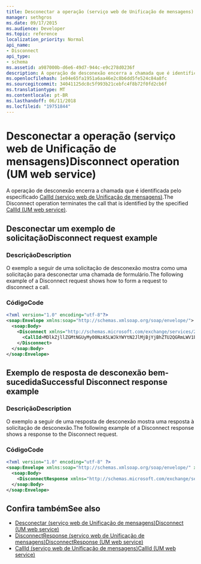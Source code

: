 ```yaml
---
title: Desconectar a operação (serviço web de Unificação de mensagens)
manager: sethgros
ms.date: 09/17/2015
ms.audience: Developer
ms.topic: reference
localization_priority: Normal
api_name:
- Disconnect
api_type:
- schema
ms.assetid: a987000b-d6e6-49d7-944c-e9c278d0236f
description: A operação de desconexão encerra a chamada que é identificada pelo CallId especificado (serviço web de Unificação de mensagens).
ms.openlocfilehash: 1e04e65fa1951a6aa46e2c8b6dd5fe524c84a8fc
ms.sourcegitcommit: 34041125dc8c5f993b21cebfc4f8b72f0fd2cb6f
ms.translationtype: MT
ms.contentlocale: pt-BR
ms.lasthandoff: 06/11/2018
ms.locfileid: "19751844"
---
```

# <a name="disconnect-operation-um-web-service"></a><span data-ttu-id="07e31-103">Desconectar a operação (serviço web de Unificação de mensagens)</span><span class="sxs-lookup"><span data-stu-id="07e31-103">Disconnect operation (UM web service)</span></span>

<span data-ttu-id="07e31-104">A operação de desconexão encerra a chamada que é identificada pelo especificado [CallId (serviço web de Unificação de mensagens)](callid-um-web-service.md).</span><span class="sxs-lookup"><span data-stu-id="07e31-104">The Disconnect operation terminates the call that is identified by the specified [CallId (UM web service)](callid-um-web-service.md).</span></span>
  
## <a name="disconnect-request-example"></a><span data-ttu-id="07e31-105">Desconectar um exemplo de solicitação</span><span class="sxs-lookup"><span data-stu-id="07e31-105">Disconnect request example</span></span>

### <a name="description"></a><span data-ttu-id="07e31-106">Descrição</span><span class="sxs-lookup"><span data-stu-id="07e31-106">Description</span></span>

<span data-ttu-id="07e31-107">O exemplo a seguir de uma solicitação de desconexão mostra como uma solicitação para desconectar uma chamada de formulário.</span><span class="sxs-lookup"><span data-stu-id="07e31-107">The following example of a Disconnect request shows how to form a request to disconnect a call.</span></span>
  
### <a name="code"></a><span data-ttu-id="07e31-108">Código</span><span class="sxs-lookup"><span data-stu-id="07e31-108">Code</span></span>

```XML
<?xml version="1.0" encoding="utf-8"?>
<soap:Envelope xmlns:soap="http://schemas.xmlsoap.org/soap/envelope/">
  <soap:Body>
    <Disconnect xmlns="http://schemas.microsoft.com/exchange/services/2006/messages">
      <CallId>MDlkZjllZGMtNGUyMy00NzA5LWJkYWYtN2JlMjBjYjBhZTU2QGRmLWV1bS0wMS5leGNoYW5nZS5jb3JwLm1pY3Jvc29mdC5jb20=</CallId>
    </Disconnect>
  </soap:Body>
</soap:Envelope>
```

## <a name="successful-disconnect-response-example"></a><span data-ttu-id="07e31-109">Exemplo de resposta de desconexão bem-sucedida</span><span class="sxs-lookup"><span data-stu-id="07e31-109">Successful Disconnect response example</span></span>

### <a name="description"></a><span data-ttu-id="07e31-110">Descrição</span><span class="sxs-lookup"><span data-stu-id="07e31-110">Description</span></span>

<span data-ttu-id="07e31-111">O exemplo a seguir de uma resposta de desconexão mostra uma resposta à solicitação de desconexão.</span><span class="sxs-lookup"><span data-stu-id="07e31-111">The following example of a Disconnect response shows a response to the Disconnect request.</span></span>
  
### <a name="code"></a><span data-ttu-id="07e31-112">Código</span><span class="sxs-lookup"><span data-stu-id="07e31-112">Code</span></span>

```XML
<?xml version="1.0" encoding="utf-8" ?> 
<soap:Envelope xmlns:soap="http://schemas.xmlsoap.org/soap/envelope/" xmlns:xsi="http://www.w3.org/2001/XMLSchema-instance" xmlns:xsd="http://www.w3.org/2001/XMLSchema">
  <soap:Body>
    <DisconnectResponse xmlns="http://schemas.microsoft.com/exchange/services/2006/messages" /> 
  </soap:Body>
</soap:Envelope>
```

## <a name="see-also"></a><span data-ttu-id="07e31-113">Confira também</span><span class="sxs-lookup"><span data-stu-id="07e31-113">See also</span></span>

- [<span data-ttu-id="07e31-114">Desconectar (serviço web de Unificação de mensagens)</span><span class="sxs-lookup"><span data-stu-id="07e31-114">Disconnect (UM web service)</span></span>](disconnect-um-web-service.md) 
- [<span data-ttu-id="07e31-115">DisconnectResponse (serviço web de Unificação de mensagens)</span><span class="sxs-lookup"><span data-stu-id="07e31-115">DisconnectResponse (UM web service)</span></span>](disconnectresponse-um-web-service.md) 
- [<span data-ttu-id="07e31-116">CallId (serviço web de Unificação de mensagens)</span><span class="sxs-lookup"><span data-stu-id="07e31-116">CallId (UM web service)</span></span>](callid-um-web-service.md)

